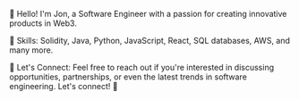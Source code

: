 👋 Hello! I'm Jon, a Software Engineer with a passion for creating innovative products in Web3.

🔗 Skills:
Solidity, Java, Python, JavaScript, React, SQL databases, AWS, and many more.

📩 Let's Connect:
Feel free to reach out if you're interested in discussing opportunities, partnerships, or even the latest trends in software engineering. Let's connect! 🤝

